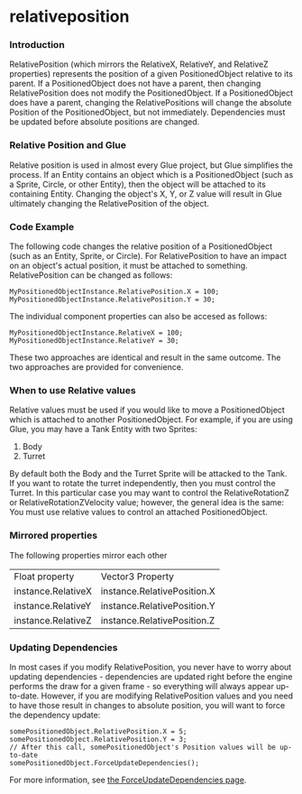 # relativeposition

### Introduction

RelativePosition (which mirrors the RelativeX, RelativeY, and RelativeZ properties) represents the position of a given PositionedObject relative to its parent. If a PositionedObject does not have a parent, then changing RelativePosition does not modify the PositionedObject. If a PositionedObject does have a parent, changing the RelativePositions will change the absolute Position of the PositionedObject, but not immediately. Dependencies must be updated before absolute positions are changed.

### Relative Position and Glue

Relative position is used in almost every Glue project, but Glue simplifies the process. If an Entity contains an object which is a PositionedObject (such as a Sprite, Circle, or other Entity), then the object will be attached to its containing Entity. Changing the object's X, Y, or Z value will result in Glue ultimately changing the RelativePosition of the object.

### Code Example

The following code changes the relative position of a PositionedObject (such as an Entity, Sprite, or Circle). For RelativePosition to have an impact on an object's actual position, it must be attached to something. RelativePosition can be changed as follows:

```
MyPositionedObjectInstance.RelativePosition.X = 100;
MyPositionedObjectInstance.RelativePosition.Y = 30;
```

The individual component properties can also be accesed as follows:

```
MyPositionedObjectInstance.RelativeX = 100;
MyPositionedObjectInstance.RelativeY = 30;
```

These two approaches are identical and result in the same outcome. The two approaches are provided for convenience.

### When to use Relative values

Relative values must be used if you would like to move a PositionedObject which is attached to another PositionedObject. For example, if you are using Glue, you may have a Tank Entity with two Sprites:

1. Body
2. Turret

By default both the Body and the Turret Sprite will be attacked to the Tank. If you want to rotate the turret independently, then you must control the Turret. In this particular case you may want to control the RelativeRotationZ or RelativeRotationZVelocity value; however, the general idea is the same: You must use relative values to control an attached PositionedObject.

### Mirrored properties

The following properties mirror each other

|                    |                             |
| ------------------ | --------------------------- |
| Float property     | Vector3 Property            |
| instance.RelativeX | instance.RelativePosition.X |
| instance.RelativeY | instance.RelativePosition.Y |
| instance.RelativeZ | instance.RelativePosition.Z |

### Updating Dependencies

In most cases if you modify RelativePosition, you never have to worry about updating dependencies - dependencies are updated right before the engine performs the draw for a given frame - so everything will always appear up-to-date. However, if you are modifying RelativePosition values and you need to have those result in changes to absolute position, you will want to force the dependency update:

```
somePositionedObject.RelativePosition.X = 5;
somePositionedObject.RelativePosition.Y = 3;
// After this call, somePositionedObject's Position values will be up-to-date
somePositionedObject.ForceUpdateDependencies();
```

For more information, see [the ForceUpdateDependencies page](../../../../frb/docs/index.php).
